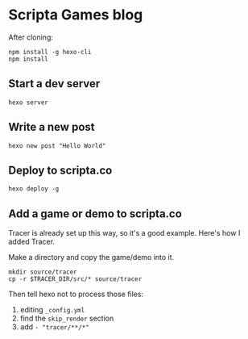 # Scripta Games blog

After cloning:

    npm install -g hexo-cli
    npm install

## Start a dev server

    hexo server

## Write a new post

    hexo new post "Hello World"

## Deploy to scripta.co

    hexo deploy -g

## Add a game or demo to scripta.co

Tracer is already set up this way, so it's a good example.  Here's how I added
Tracer.

Make a directory and copy the game/demo into it.

    mkdir source/tracer
    cp -r $TRACER_DIR/src/* source/tracer

Then tell hexo not to process those files:

  1. editing `_config.yml`
  2. find the `skip_render` section
  3. add `- "tracer/**/*"`
